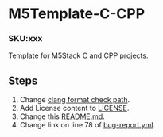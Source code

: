# M5Template-C-CPP

### SKU:xxx

Template for M5Stack C and CPP projects.

## Steps

1. Change [clang format check path](./.github/workflows/clang-format-check.yml#L9-L15).
2. Add License content to [LICENSE](/LICENSE).
3. Change this [README.md](./README.md#L1-L8).
4. Change link on line 78 of [bug-report.yml](./.github/ISSUE_TEMPLATE/bug-report.yml#L78).
